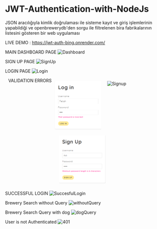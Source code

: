 # JWT-Authentication-with-NodeJs
JSON aracılığıyla kimlik doğrulaması ile sisteme kayıt ve giriş işlemlerinin yapabildiği ve openbrewerydb'den sorgu ile filtrelenen bira fabrikalarının listesini gösteren bir web uygulaması

LIVE DEMO : https://jwt-auth-bing.onrender.com/

MAIN DASHBOARD PAGE
![Dashboard](https://github.com/abdulfettahsancakli/JWT-Authentication-with-NodeJs/assets/63500172/8808d65f-200f-4207-916b-0d3ac4520dbb)

SIGN UP PAGE
![SignUp](https://github.com/abdulfettahsancakli/JWT-Authentication-with-NodeJs/assets/63500172/349b13ed-3630-42f4-86f3-30df47b16320)

LOGIN PAGE
![Login](https://github.com/abdulfettahsancakli/JWT-Authentication-with-NodeJs/assets/63500172/b12b74c5-ac72-4241-938b-ad601ea4c4e8)

<div style="display: flex; flex-wrap: wrap; justify-content: center;"> VALIDATION ERRORS
  <img src="https://github.com/abdulfettahsancakli/JWT-Authentication-with-NodeJs/blob/main/images/ValidationErrors.png" alt="Login" width="30%" style="margin: 10px;">
  <img src="![image](https://github.com/abdulfettahsancakli/JWT-Authentication-with-NodeJs/assets/63500172/9d184e9d-7168-4ed9-bac8-d258dca5cc07)" alt="Signup" width="30%" style="margin: 10px;">
  <img src="https://github.com/abdulfettahsancakli/JWT-Authentication-with-NodeJs/blob/main/images/ValidationErrors3.png" alt="Login Error" width="30%" style="margin: 10px;">
</div>

SUCCESSFUL LOGIN 
![SuccesfulLogin](https://github.com/abdulfettahsancakli/JWT-Authentication-with-NodeJs/assets/63500172/1001f03d-3fa6-4e3d-940f-ee16b221a331)

Brewery Search without Query
![withoutQuery](https://github.com/abdulfettahsancakli/JWT-Authentication-with-NodeJs/assets/63500172/6e1c44d6-538b-4c62-9b69-1a9fdf105d43)

Brewery Search Query with dog
![dogQuery](https://github.com/abdulfettahsancakli/JWT-Authentication-with-NodeJs/assets/63500172/47021f6e-b076-48cf-bd27-d19e1c49c2be)

User is not Authenticated
![401](https://github.com/abdulfettahsancakli/JWT-Authentication-with-NodeJs/assets/63500172/3814c32c-acf4-4c9f-bb69-0192c602a22c)


